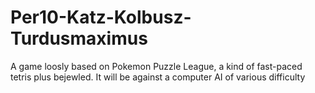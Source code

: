 Per10-Katz-Kolbusz-Turdusmaximus
================================

A game loosly based on Pokemon Puzzle League, a kind of fast-paced tetris plus bejewled. It will be against a computer AI of various difficulty
